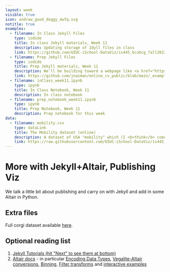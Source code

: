 ```yaml
---
layout: week
visible: true
icon: undraw_good_doggy_4wfq.svg
notitle: true
examples:
  - filename: In Class Jekyll Files
    type: iodide
    title: In class Jekyll materials, Week 11
    description: Updating storage of Idyll files in class
    link: https://github.com/UIUC-iSchool-DataViz/is445_bcubcg_fall2022/tree/master/week11/inClass
  - filename: Prep Jekyll Files
    type: iodide
    title: Prep Jekyll materials, Week 11
    description: We'll be building toward a webpage like <a href="https://jnaiman.github.io/online_cv_public/">this</a> today using <a href="https://jekyllrb.com/">Jekyll</a>+<a href="https://altair-viz.github.io/index.html">Altair</a>. 
    link: https://github.com/jnaiman/online_cv_public/blob/main/_example_projects/3_vega_plots_four_ways.md
  - filename: inClass_week11.ipynb
    type: ipynb
    title: In Class Notebook, Week 11
    description: In class notebook
  - filename: prep_notebook_week11.ipynb
    type: ipynb
    title: Prep Notebook, Week 11
    description: Prep notebook for this week
data:
  - filename: mobility.csv
    type: dataLink
    title: The Mobility dataset (online)
    description: A dataset of USA "mobility" which (I <b>think</b> comes from a <a href="https://www.census.gov/library/working-papers/2018/adrm/CES-WP-18-40R.html">a large census study from 1989-2015</a>) and is collected in several places <a href="http://www.stat.cmu.edu/~cshalizi/uADA/15/hw/01/mobility.csv">including right here</a>.  Here "mobility" is refering to how easy it is for a person to move up in economic status (<a href="http://www.stat.cmu.edu/~cshalizi/uADA/15/hw/01/hw-01.pdf">more info can be found here</a>) based on factors like parental income, location, race, etc.
    link: https://raw.githubusercontent.com/UIUC-iSchool-DataViz/is445_bcubcg_fall2022/main/data/mobility.csv
---
```


# More with Jekyll+Altair, Publishing Viz

We talk a little bit about publishing and carry on with Jekyll and add in some Altair in Python.

## Extra files

Full corgi dataset available [here](corg/corgiData_countries_full_2020.json).



## Optional reading list

 1. <a href="https://jekyllrb.com/tutorials/home/">Jekyll Tutorials (hit "Next" to see them at bottom)</a> 
 1. <a href="https://altair-viz.github.io/gallery/index.html">Altair docs</a> - in particular <a href="https://altair-viz.github.io/user_guide/encoding.html#encoding-data-types">Encoding Data Types</a>, <a href="https://altair-viz.github.io/user_guide/internals.html#converting-vega-lite-to-altair">Vegalite-Altair conversions</a>, <a href="https://altair-viz.github.io/user_guide/transform/bin.html#bin-transforms">Binning</a>, <a href="https://altair-viz.github.io/user_guide/transform/filter.html">Filter transforms</a> and <a href="https://altair-viz.github.io/gallery/interactive_cross_highlight.html#interactive-chart-with-cross-highlight">interactive examples</a>
 
 
